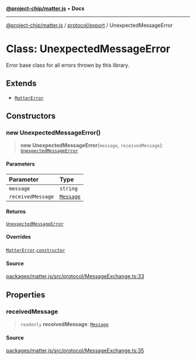 [**@project-chip/matter.js**](../../../README.md) • **Docs**

***

[@project-chip/matter.js](../../../modules.md) / [protocol/export](../README.md) / UnexpectedMessageError

# Class: UnexpectedMessageError

Error base class for all errors thrown by this library.

## Extends

- [`MatterError`](../../../common/export/classes/MatterError.md)

## Constructors

### new UnexpectedMessageError()

> **new UnexpectedMessageError**(`message`, `receivedMessage`): [`UnexpectedMessageError`](UnexpectedMessageError.md)

#### Parameters

| Parameter | Type |
| :------ | :------ |
| `message` | `string` |
| `receivedMessage` | [`Message`](../../../codec/export/interfaces/Message.md) |

#### Returns

[`UnexpectedMessageError`](UnexpectedMessageError.md)

#### Overrides

[`MatterError`](../../../common/export/classes/MatterError.md).[`constructor`](../../../common/export/classes/MatterError.md#constructors)

#### Source

[packages/matter.js/src/protocol/MessageExchange.ts:33](https://github.com/project-chip/matter.js/blob/7a8cbb56b87d4ccf34bec5a9a95ab40a1711324f/packages/matter.js/src/protocol/MessageExchange.ts#L33)

## Properties

### receivedMessage

> `readonly` **receivedMessage**: [`Message`](../../../codec/export/interfaces/Message.md)

#### Source

[packages/matter.js/src/protocol/MessageExchange.ts:35](https://github.com/project-chip/matter.js/blob/7a8cbb56b87d4ccf34bec5a9a95ab40a1711324f/packages/matter.js/src/protocol/MessageExchange.ts#L35)
